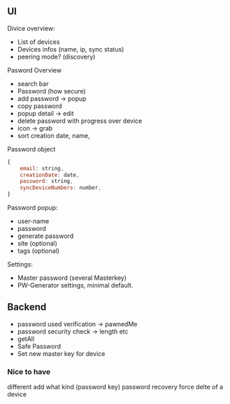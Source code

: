 ## UI

Divice overview:
* List of devices
* Devices infos (name, ip, sync status)
* peering mode? (discovery)

Pasword Overview
* search bar
* Password (how secure)
* add password -> popup
* copy password
* popup detail -> edit
* delete password with progress over device
* icon -> grab
* sort creation date, name,

Password object 
```js
{
    email: string,
    creationDate: date,
    password: string,
    syncDeviceNumbers: number,
}
```

Password popup:
* user-name
* password
* generate password
* site (optional)
* tags (optional)

Settings:
* Master password (several Masterkey)
* PW-Generator settings, minimal default.

## Backend

* password used verification -> pawnedMe
* password security check -> length etc
* getAll
* Safe Password
* Set new master key for device

### Nice to have
different add what kind (password key)
password recovery
force delte of a device

